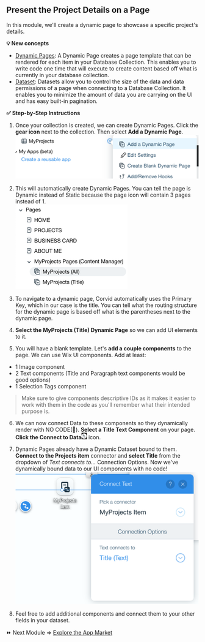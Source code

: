 ## Present the Project Details on a Page

In this module, we'll create a dynamic page to showcase a specific project's details.

**:bulb: New concepts**
- [Dynamic Pages](https://www.wix.com/corvid/feature/dynamic-pages): A Dynamic Page creates a page template that can be rendered for each item in your Database Collection. This enables you to write code one time that will execute to create content based off what is currently in your database collection.
- [Dataset](https://www.wix.com/corvid/new-reference/wix-dataset#top): Datasets allow you to control the size of the data and data permissions of a page when connecting to a Database Collection. It enables you to minimize the amount of data you are carrying on the UI and has easy built-in pagination.

**:white_check_mark: Step-by-Step Instructions**

1. Once your collection is created, we can create Dynamic Pages. Click the **gear icon** next to the collection. Then select **Add a Dynamic Page**. <br>
![create a dynamic page](assets/dynamic-page.png)

2. This will automatically create Dynamic Pages. You can tell the page is Dynamic instead of Static because the page icon will contain 3 pages instead of 1. <br>
![different types of page icons](assets/page-types.png)

3. To navigate to a dynamic page, Corvid automatically uses the Primary Key, which in our case is the title. You can tell what the routing structure for the dynamic page is based off what is the parentheses next to the dynamic page.

4. **Select the MyProjects (Title) Dynamic Page** so we can add UI elements to it.

5. You will have a blank template. Let's **add a couple components** to the page. We can use Wix UI components. Add at least:
- 1 Image component
- 2 Text components (Title and Paragraph text components would be good options)
- 1 Selection Tags component

> Make sure to give components descriptive IDs as it makes it easier to work with them in the code as you'll remember what their intended purpose is.

6. We can now connect Data to these components so they dynamically render with NO CODE(:exploding_head:). **Select a Title Text Component** on your page. **Click the Connect to Data**<img src="assets/connect-data.png" alt="Data Connection" width="3%" height="3%"> icon.

7. Dynamic Pages already have a Dynamic Dataset bound to them. **Connect to the Projects item** connector and **select Title** from the dropdown of _Text connects to..._ Connection Options. Now we've dynamically bound data to our UI components with no code! <br>
![connecting data to an UI element](assets/data-connect.png)

8. Feel free to add additional components and connect them to your other fields in your dataset.  

:fast_forward: Next Module => [Explore the App Market](APP_MARKET.md)
